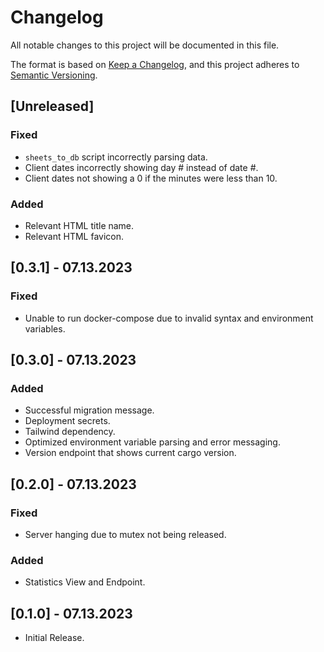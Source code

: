 <!-- markdownlint-disable MD024 -->

# Changelog

All notable changes to this project will be documented in this file.

The format is based on [Keep a Changelog](https://keepachangelog.com/en/1.0.0/),
and this project adheres to [Semantic Versioning](https://semver.org/spec/v2.0.0.html).

## [Unreleased]

### Fixed

- `sheets_to_db` script incorrectly parsing data.
- Client dates incorrectly showing day # instead of date #.
- Client dates not showing a 0 if the minutes were less than 10.

### Added

- Relevant HTML title name.
- Relevant HTML favicon.

## [0.3.1] - 07.13.2023

### Fixed

- Unable to run docker-compose due to invalid syntax and environment variables.

## [0.3.0] - 07.13.2023

### Added

- Successful migration message.
- Deployment secrets.
- Tailwind dependency.
- Optimized environment variable parsing and error messaging.
- Version endpoint that shows current cargo version.

## [0.2.0] - 07.13.2023

### Fixed

- Server hanging due to mutex not being released.

### Added

- Statistics View and Endpoint.

## [0.1.0] - 07.13.2023

- Initial Release.
